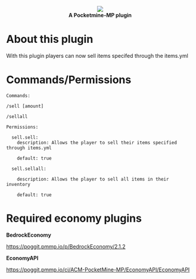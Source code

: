 <p align="center">
    <a href="https://github.com/Terpz710/Sell-PM5/blob/main/icon.png"><img src="https://github.com/Terpz710/Sell-PM5/blob/main/icon.png"></img></a><br>
    <b>A Pocketmine-MP plugin</b>

# About this plugin

With this plugin players can now sell items specifed through the items.yml

# Commands/Permissions

```
Commands:

/sell [amount]

/sellall

Permissions:

  sell.sell:
    description: Allows the player to sell their items specified through items.yml

    default: true

  sell.sellall:

    description: Allows the player to sell all items in their inventory

    default: true

```

# Required economy plugins

**BedrockEconomy**

https://poggit.pmmp.io/p/BedrockEconomy/2.1.2

**EconomyAPI**

https://poggit.pmmp.io/ci/ACM-PocketMine-MP/EconomyAPI/EconomyAPI
